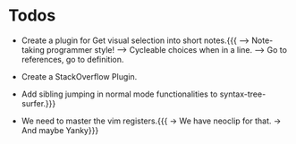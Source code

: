 # Todos

- Create a plugin for Get visual selection into short notes.{{{
  --> Note-taking programmer style!
  --> Cycleable choices when in a line.
  --> Go to references, go to definition.

- Create a StackOverflow Plugin.

- Add sibling jumping in normal mode functionalities to syntax-tree-surfer.}}}

- We need to master the vim registers.{{{
  -> We have neoclip for that.
  -> And maybe Yanky}}}
